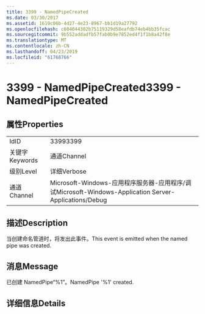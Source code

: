 ```yaml
---
title: 3399 - NamedPipeCreated
ms.date: 03/30/2017
ms.assetid: 1619c06b-4d27-4e23-8967-bb1d19a27792
ms.openlocfilehash: c604044302b75119329d58eafdb74eb4bb35fcac
ms.sourcegitcommit: 9b552addadfb57fab0b9e7852ed4f1f1b8a42f8e
ms.translationtype: MT
ms.contentlocale: zh-CN
ms.lasthandoff: 04/23/2019
ms.locfileid: "61768766"
---
```

# <a name="3399---namedpipecreated"></a><span data-ttu-id="19793-102">3399 - NamedPipeCreated</span><span class="sxs-lookup"><span data-stu-id="19793-102">3399 - NamedPipeCreated</span></span>
## <a name="properties"></a><span data-ttu-id="19793-103">属性</span><span class="sxs-lookup"><span data-stu-id="19793-103">Properties</span></span>  
  
|||  
|-|-|  
|<span data-ttu-id="19793-104">Id</span><span class="sxs-lookup"><span data-stu-id="19793-104">ID</span></span>|<span data-ttu-id="19793-105">3399</span><span class="sxs-lookup"><span data-stu-id="19793-105">3399</span></span>|  
|<span data-ttu-id="19793-106">关键字</span><span class="sxs-lookup"><span data-stu-id="19793-106">Keywords</span></span>|<span data-ttu-id="19793-107">通道</span><span class="sxs-lookup"><span data-stu-id="19793-107">Channel</span></span>|  
|<span data-ttu-id="19793-108">级别</span><span class="sxs-lookup"><span data-stu-id="19793-108">Level</span></span>|<span data-ttu-id="19793-109">详细</span><span class="sxs-lookup"><span data-stu-id="19793-109">Verbose</span></span>|  
|<span data-ttu-id="19793-110">通道</span><span class="sxs-lookup"><span data-stu-id="19793-110">Channel</span></span>|<span data-ttu-id="19793-111">Microsoft-Windows-应用程序服务器-应用程序/调试</span><span class="sxs-lookup"><span data-stu-id="19793-111">Microsoft-Windows-Application Server-Applications/Debug</span></span>|  
  
## <a name="description"></a><span data-ttu-id="19793-112">描述</span><span class="sxs-lookup"><span data-stu-id="19793-112">Description</span></span>  
 <span data-ttu-id="19793-113">当创建命名管道时，将发出此事件。</span><span class="sxs-lookup"><span data-stu-id="19793-113">This event is emitted when the named pipe was created.</span></span>  
  
## <a name="message"></a><span data-ttu-id="19793-114">消息</span><span class="sxs-lookup"><span data-stu-id="19793-114">Message</span></span>  
 <span data-ttu-id="19793-115">已创建 NamedPipe“%1”。</span><span class="sxs-lookup"><span data-stu-id="19793-115">NamedPipe '%1' created.</span></span>  
  
## <a name="details"></a><span data-ttu-id="19793-116">详细信息</span><span class="sxs-lookup"><span data-stu-id="19793-116">Details</span></span>
